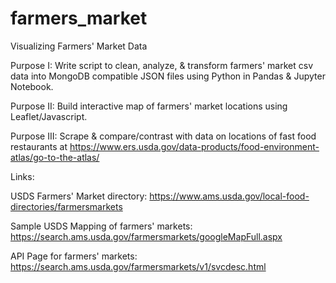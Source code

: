 # farmers_market

Visualizing Farmers' Market Data

Purpose I: Write script to clean, analyze, & transform farmers' market csv data into MongoDB compatible JSON files using Python in Pandas & Jupyter Notebook.

Purpose II: Build interactive map of farmers' market locations using Leaflet/Javascript. 

Purpose III: Scrape & compare/contrast with data on locations of fast food restaurants at https://www.ers.usda.gov/data-products/food-environment-atlas/go-to-the-atlas/

Links:

USDS Farmers' Market directory: https://www.ams.usda.gov/local-food-directories/farmersmarkets

Sample USDS Mapping of farmers' markets: https://search.ams.usda.gov/farmersmarkets/googleMapFull.aspx

API Page for farmers' markets: https://search.ams.usda.gov/farmersmarkets/v1/svcdesc.html


